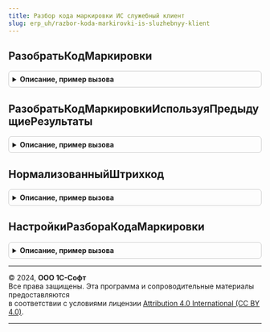 ```yaml
---
title: Разбор кода маркировки ИС служебный клиент
slug: erp_uh/razbor-koda-markirovki-is-sluzhebnyy-klient
---
```



## РазобратьКодМаркировки
<details style="margin: 1em 0; padding: 0.5em; border: 1px solid #ccc; border-radius: 6px;">

<summary style="font-weight: bold; cursor: pointer;">Описание, пример вызова</summary>

```bsl

// Выполняет разбор кода маркировки.
//
// Параметры:
//   ДанныеДляРазбора - Строка, Структура из см. МенеджерОборудованияМаркировкаКлиентСервер.РазобратьСтрокуШтрихкодаGS1 - код маркировки, либо данные разбора.
//   ВидыПродукции - ПеречислениеСсылка.ВидыПродукцииИС, Массив из ПеречислениеСсылка.ВидыПродукцииИС - фильтр по виду продукции.
//   ПримечаниеКРезультатуРазбора - Структура - содержит:
//      * ИдентификаторОшибки - см. РазборКодаМаркировкиИССлужебныйКлиентСервер.ИдентификаторыОшибокРазбораКодаМаркировки
//      * ТекстОшибки - Строка
//      * РезультатРазбора - Массив из см. РазборКодаМаркировкиИССлужебныйКлиентСервер.НовыйРезультатРазбораКодаМаркировки
//   Настройки - см. НастройкиРазбораКодаМаркировки
//   ПользовательскиеПараметры - см. РазборКодаМаркировкиИССлужебныйКлиентСервер.ПользовательскиеПараметрыРазбораКодаМаркировки
//
// Возвращаемое значение:
//    - Неопределено - если код маркировки разобрать не удалось.
//    - см. РазборКодаМаркировкиИССлужебныйКлиентСервер.НовыйРезультатРазбораКодаМаркировки
//
Функция РазобратьКодМаркировки(Знач ДанныеДляРазбора, ВидыПродукции = Неопределено, ПримечаниеКРезультатуРазбора = Неопределено, Знач Настройки = Неопределено, Знач ПользовательскиеПараметры = Неопределено) Экспорт
```

Пример вызова
```bsl
Результат = РазборКодаМаркировкиИССлужебныйКлиент.РазобратьКодМаркировки(ДанныеДляРазбора, ВидыПродукции, ПримечаниеКРезультатуРазбора, Настройки, ПользовательскиеПараметры);
```
</details>

## РазобратьКодМаркировкиИспользуяПредыдущиеРезультаты
<details style="margin: 1em 0; padding: 0.5em; border: 1px solid #ccc; border-radius: 6px;">

<summary style="font-weight: bold; cursor: pointer;">Описание, пример вызова</summary>

```bsl

// Выполняет разбор кода маркировки.
//
// Параметры:
//   ДанныеДляРазбора - Строка, Структура из см. МенеджерОборудованияМаркировкаКлиентСервер.РазобратьСтрокуШтрихкодаGS1 - код маркировки, либо данные разбора.
//   КешНастроекРазбораКодаМаркировки - см. РазборКодаМаркировкиИССлужебныйКлиентСервер.ИнициализироватьНастройкиИспользующиеРезультатыПредыдущихРазборов.
//   ВидыПродукции - ПеречислениеСсылка.ВидыПродукцииИС, Массив из ПеречислениеСсылка.ВидыПродукцииИС - фильтр по виду продукции.
//   ПримечаниеКРезультатуРазбора - Структура - содержит:
//      * ИдентификаторОшибки - см. РазборКодаМаркировкиИССлужебныйКлиентСервер.ИдентификаторыОшибокРазбораКодаМаркировки
//      * ТекстОшибки - Строка
//      * РезультатРазбора - Массив из см. РазборКодаМаркировкиИССлужебныйКлиентСервер.НовыйРезультатРазбораКодаМаркировки
//   Настройки - см. РазборКодаМаркировкиИССлужебныйКлиент.НастройкиРазбораКодаМаркировки.
//   ПользовательскиеПараметры - см. РазборКодаМаркировкиИССлужебныйКлиентСервер.ПользовательскиеПараметрыРазбораКодаМаркировки.
//
// Возвращаемое значение:
//    Неопределено - если код маркировки разобрать не удалось,
//    см. РазборКодаМаркировкиИССлужебныйКлиентСервер.НовыйРезультатРазбораКодаМаркировки.
//
//@skip-check method-too-many-params
Функция РазобратьКодМаркировкиИспользуяПредыдущиеРезультаты(Знач ДанныеДляРазбора, КешНастроекРазбораКодаМаркировки, ВидыПродукции = Неопределено, ПримечаниеКРезультатуРазбора = Неопределено, Знач Настройки = Неопределено, Знач ПользовательскиеПараметры = Неопределено) Экспорт
```

Пример вызова
```bsl
Результат = РазборКодаМаркировкиИССлужебныйКлиент.РазобратьКодМаркировкиИспользуяПредыдущиеРезультаты(ДанныеДляРазбора, КешНастроекРазбораКодаМаркировки, ВидыПродукции, ПримечаниеКРезультатуРазбора, Настройки, ПользовательскиеПараметры);
```
</details>

## НормализованныйШтрихкод
<details style="margin: 1em 0; padding: 0.5em; border: 1px solid #ccc; border-radius: 6px;">

<summary style="font-weight: bold; cursor: pointer;">Описание, пример вызова</summary>

```bsl

Функция НормализованныйШтрихкод(Штрихкод, ВидПродукции, КэшДанныхРазбора = Неопределено, ПользовательскиеПараметрыРазбора = Неопределено) Экспорт
```

Пример вызова
```bsl
Результат = РазборКодаМаркировкиИССлужебныйКлиент.НормализованныйШтрихкод(Штрихкод, ВидПродукции, КэшДанныхРазбора, ПользовательскиеПараметрыРазбора);
```
</details>

## НастройкиРазбораКодаМаркировки
<details style="margin: 1em 0; padding: 0.5em; border: 1px solid #ccc; border-radius: 6px;">

<summary style="font-weight: bold; cursor: pointer;">Описание, пример вызова</summary>

```bsl

Функция НастройкиРазбораКодаМаркировки(ВидыПродукции = Неопределено, ТолькоУчитываемыеВидыПродукции = Истина) Экспорт
```

Пример вызова
```bsl
Результат = РазборКодаМаркировкиИССлужебныйКлиент.НастройкиРазбораКодаМаркировки(ВидыПродукции, ТолькоУчитываемыеВидыПродукции);
```
</details>

---

© 2024, **ООО 1С-Софт**  
Все права защищены. Эта программа и сопроводительные материалы предоставляются  
в соответствии с условиями лицензии [Attribution 4.0 International (CC BY 4.0)](https://creativecommons.org/licenses/by/4.0/legalcode).

---

